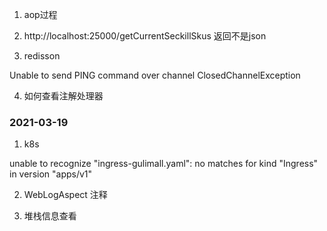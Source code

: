 1. aop过程

2. http://localhost:25000/getCurrentSeckillSkus 返回不是json

3. redisson

Unable to send PING command over channel ClosedChannelException

4. 如何查看注解处理器

### 2021-03-19
1. k8s

 unable to recognize "ingress-gulimall.yaml": no matches for kind "Ingress" in version "apps/v1"

2. WebLogAspect 注释

3. 堆栈信息查看